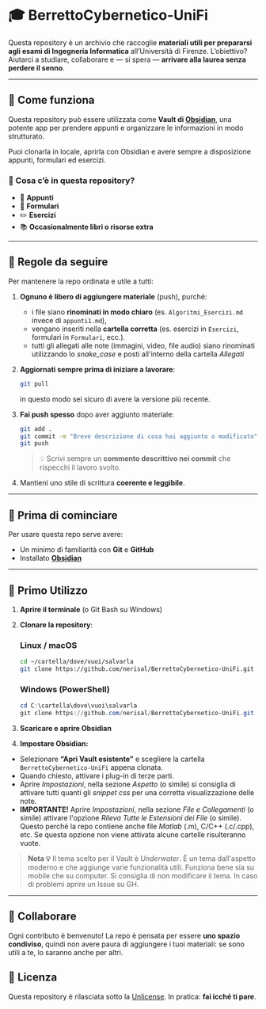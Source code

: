 # 🎓 BerrettoCybernetico-UniFi

Questa repository è un archivio che raccoglie **materiali utili per prepararsi agli esami di Ingegneria Informatica** all’Università di Firenze.
L’obiettivo? Aiutarci a studiare, collaborare e — si spera — **arrivare alla laurea senza perdere il senno**.

---

## 📌 Come funziona

Questa repository può essere utilizzata come **Vault di [Obsidian](https://obsidian.md/)**, una potente app per prendere appunti e organizzare le informazioni in modo strutturato.

Puoi clonarla in locale, aprirla con Obsidian e avere sempre a disposizione appunti, formulari ed esercizi.

### 📂 Cosa c’è in questa repository?

- 📝 **Appunti**
- 📑 **Formulari**
- ✏️ **Esercizi**
- 📚 **Occasionalmente libri o risorse extra**

---

## 📖 Regole da seguire

Per mantenere la repo ordinata e utile a tutti:

1. **Ognuno è libero di aggiungere materiale** (push), purché:

   * i file siano **rinominati in modo chiaro** (es. `Algoritmi_Esercizi.md` invece di `appunti1.md`),
   * vengano inseriti nella **cartella corretta** (es. esercizi in `Esercizi`, formulari in `Formulari`, ecc.).
   * tutti gli allegati alle note (immagini, video, file audio) siano rinominati utilizzando lo _snake_case_ e posti all'interno della cartella _Allegati_
2. **Aggiornati sempre prima di iniziare a lavorare**:

   ```bash
   git pull
   ```

   in questo modo sei sicuro di avere la versione più recente.
3. **Fai push spesso** dopo aver aggiunto materiale:

   ```bash
   git add .
   git commit -m "Breve descrizione di cosa hai aggiunto o modificato"
   git push
   ```

   > 💡 Scrivi sempre un **commento descrittivo nei commit** che rispecchi il lavoro svolto.
4. Mantieni uno stile di scrittura **coerente e leggibile**.

---

## 🚀 Prima di cominciare

Per usare questa repo serve avere:

* Un minimo di familiarità con **Git** e **GitHub**
* Installato **[Obsidian](https://obsidian.md/)**

---

## 🔧 Primo Utilizzo

1. **Aprire il terminale** (o Git Bash su Windows)

2. **Clonare la repository**:

   ### Linux / macOS

   ```bash
   cd ~/cartella/dove/vuoi/salvarla
   git clone https://github.com/nerisal/BerrettoCybernetico-UniFi.git
   ```

   ### Windows (PowerShell)

   ```powershell
   cd C:\cartella\dove\vuoi\salvarla
   git clone https://github.com/nerisal/BerrettoCybernetico-UniFi.git
   ```

3. **Scaricare e aprire Obsidian**

4. **Impostare Obsidian:**

- Selezionare **“Apri Vault esistente”** e scegliere la cartella `BerrettoCybernetico-UniFi` appena clonata.
- Quando chiesto, attivare i plug-in di terze parti.
- Aprire _Impostazioni_, nella sezione _Aspetto_ (o simile) si consiglia di attivare tutti quanti gli _snippet css_ per una corretta visualizzazione delle note.
- **IMPORTANTE!** Aprire _Impostazioni_, nella sezione _File e Collegamenti_ (o simile) attivare l'opzione _Rileva Tutte le Estensioni dei File_ (o simile). Questo perché la repo contiene anche file _Matlab_ (.m), C/C++ (.c/.cpp), etc. Se questa opzione non viene attivata alcune cartelle risulteranno vuote.


> **Nota 💡** Il tema scelto per il Vault è _Underwater_. È un tema dall'aspetto moderno e che aggiunge varie funzionalità utili. Funziona bene sia su mobile che su computer. Si consiglia di non modificare il tema. In caso di problemi aprire un Issue su GH.

---


## 👥 Collaborare

Ogni contributo è benvenuto! La repo è pensata per essere **uno spazio condiviso**, quindi non avere paura di aggiungere i tuoi materiali: se sono utili a te, lo saranno anche per altri.

## 📝 Licenza
Questa repository è rilasciata sotto la [Unlicense](https://unlicense.org/).
In pratica: **fai icché ti pare**.



